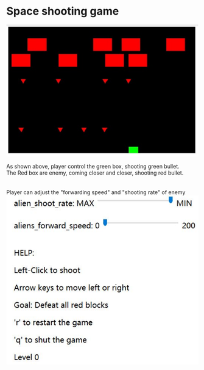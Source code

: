 # Space shooting game
![alt text](https://raw.githubusercontent.com/Mocdo/html-games/master/space_shooting/readme_pic/screenshot.JPG "Screenshoot")

As shown above, player control the green box, shooting green bullet. <br/>
The Red box are enemy, coming closer and closer, shooting red bullet. <br/>
<br/>
<br/>
Player can adjust the "forwarding speed" and "shooting rate" of enemy 
![alt text](https://raw.githubusercontent.com/Mocdo/html-games/master/space_shooting/readme_pic/screenshot2.JPG "Screenshoot")

